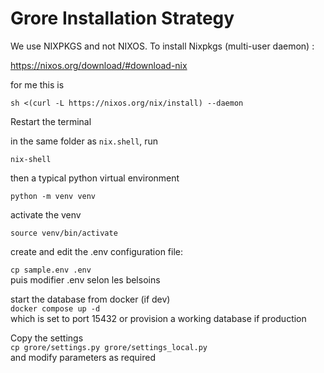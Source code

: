 # Grore Installation Strategy

We use NIXPKGS and not NIXOS. To install Nixpkgs (multi-user daemon) :

https://nixos.org/download/#download-nix

for me this is 

`sh <(curl -L https://nixos.org/nix/install) --daemon`

Restart the terminal 

in the same folder as `nix.shell`, run 

`nix-shell`

then a typical python virtual environment

`python -m venv venv`

activate the venv

`source venv/bin/activate`

create and edit the .env configuration file:

`cp sample.env .env`  
puis modifier .env selon les belsoins

start the database from docker (if dev)  
`docker compose up -d`  
which is set to port 15432
or provision a working database if production

Copy the settings    
`cp grore/settings.py grore/settings_local.py`  
and modify parameters as required 
